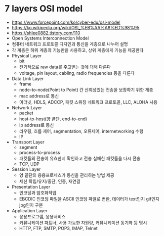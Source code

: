 # 7 layers OSI model

* https://www.forcepoint.com/ko/cyber-edu/osi-model
* https://ko.wikipedia.org/wiki/OSI_%EB%AA%A8%ED%98%95
* https://shlee0882.tistory.com/110
* Open Systems Interconnection Model
* 컴퓨터 네트워크 프로토콜 디자인과 통신을 계층으로 나누어 설명
* 각 계층은 하위 계층의 기능만을 사용하고, 상위 계층에게 기능을 제공한다
* Physical Layer
  * bit
  * 전기적으로 raw data를 주고받는 것에 대해 다룬다
  * voltage, pin layout, cabling, radio frequencies 등을 다룬다
* Data Link Layer
  * frame
  * node-to-node(Point to Point) 간 신뢰성있는 전송을 보장하기 위한 계층
  * mac address로 통신
  * 이더넷, HDLS, ADCCP, 패킷 스위칭 네트워크 프로토콜, LLC, ALOHA 사용
* Network Layer
  * packet
  * host-to-host(양 끝단, end-to-end)
  * ip address로 통신
  * 라우팅, 흐름 제어, segmentation, 오류제어, internetworking 수행
  * IP
* Transport Layer
  * segment
  * process-to-process
  * 패킷들의 전송이 유효한지 확인하고 전송 실패한 패킷들을 다시 전송
  * TCP, UDP
* Session Layer
  * 양 끝단의 응용프로세스가 통신을 관리하는 방법 제공
  * 세션 확립/유지/중단, 인증, 재연결
* Presentation Layer
  * 인코딩과 암호화작업
  * EBCDIC 인코딩 파일을 ASCII 인코딩 파일로 변환, 데이터가 text인지 gif인지 jpg인지 구분
* Application Layer
  * 응용프로그램, 응용서비스
  * 커뮤니케이션 파트너, 사용 가능한 자원량, 커뮤니케이션 동기화 등 명시
  * HTTP, FTP, SMTP, POP3, IMAP, Telnet